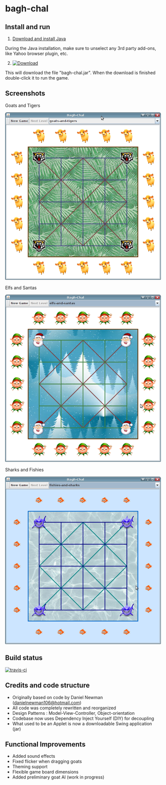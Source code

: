 # bagh-chal

Install and run
---------------

1) [Download and install Java](https://java.com/en/download/)

During the Java installation, make sure to unselect any 3rd party add-ons, like Yahoo browser plugin, etc.

2)  [ ![Download](https://api.bintray.com/packages/odoepner/generic/bagh-chal/images/download.svg) ](https://bintray.com/odoepner/generic/bagh-chal/_latestVersion)

This will download the file "bagh-chal.jar". When the download is finished double-click it to run the game.

Screenshots
-----------
Goats and Tigers

![screenshot](screenshots/goats-and-tigers.png)

Elfs and Santas

![screenshot](screenshots/elfs-and-santas.png)

Sharks and Fishies

![screenshot](screenshots/fishies-and-sharks.png)

Build status
------------

[![travis-ci](https://travis-ci.org/odoepner/bagh-chal.svg?branch=master)](https://travis-ci.org/odoepner/bagh-chal)

Credits and code structure
--------------------------

- Originally based on code by Daniel Newman (danielnewman106@hotmail.com)
- All code was completely rewritten and reorganized
- Design Patterns : Model-View-Controller, Object-orientation
- Codebase now uses Dependency Inject Yourself (DIY) for decoupling
- What used to be an Applet is now a downloadable Swing application (jar)

Functional Improvements
-----------------------
- Added sound effects 
- Fixed flicker when dragging goats
- Theming support
- Flexible game board dimensions
- Added preliminary goat AI (work in progress)

